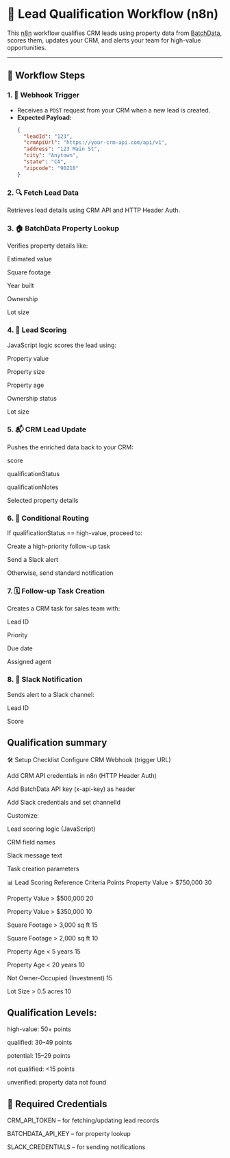# 🧠 Lead Qualification Workflow (n8n)

This [n8n](https://n8n.io) workflow qualifies CRM leads using property data from [BatchData](https://batchdata.com), scores them, updates your CRM, and alerts your team for high-value opportunities.

---

## 🔁 Workflow Steps

### 1. 🔔 Webhook Trigger
- Receives a `POST` request from your CRM when a new lead is created.
- **Expected Payload:**
  ```json
  {
    "leadId": "123",
    "crmApiUrl": "https://your-crm-api.com/api/v1",
    "address": "123 Main St",
    "city": "Anytown",
    "state": "CA",
    "zipcode": "90210"
  }
### 2. 🔍 Fetch Lead Data
Retrieves lead details using CRM API and HTTP Header Auth.

### 3. 🏠 BatchData Property Lookup
Verifies property details like:

Estimated value

Square footage

Year built

Ownership

Lot size

### 4. 🧮 Lead Scoring
JavaScript logic scores the lead using:

Property value

Property size

Property age

Ownership status

Lot size

### 5. 📬 CRM Lead Update
Pushes the enriched data back to your CRM:

score

qualificationStatus

qualificationNotes

Selected property details

### 6. 🧠 Conditional Routing
If qualificationStatus == high-value, proceed to:

Create a high-priority follow-up task

Send a Slack alert

Otherwise, send standard notification

### 7. 🗓️ Follow-up Task Creation
Creates a CRM task for sales team with:

Lead ID

Priority

Due date

Assigned agent

### 8. 💬 Slack Notification
Sends alert to a Slack channel:

Lead ID

Score

## Qualification summary

🛠️ Setup Checklist
 Configure CRM Webhook (trigger URL)

 Add CRM API credentials in n8n (HTTP Header Auth)

 Add BatchData API key (x-api-key) as header

 Add Slack credentials and set channelId

 Customize:

Lead scoring logic (JavaScript)

CRM field names

Slack message text

Task creation parameters

📊 Lead Scoring Reference
Criteria	Points
Property Value > $750,000	30

Property Value > $500,000	20

Property Value > $350,000	10

Square Footage > 3,000 sq ft	15

Square Footage > 2,000 sq ft	10

Property Age < 5 years	15

Property Age < 20 years	10

Not Owner-Occupied (Investment)	15

Lot Size > 0.5 acres	10

## Qualification Levels:

high-value: 50+ points

qualified: 30–49 points

potential: 15–29 points

not qualified: <15 points

unverified: property data not found

## 🔐 Required Credentials
CRM_API_TOKEN – for fetching/updating lead records

BATCHDATA_API_KEY – for property lookup

SLACK_CREDENTIALS – for sending notifications
